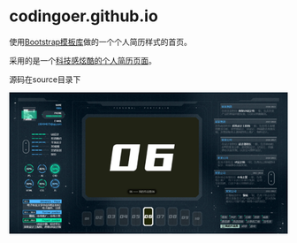 # codingoer.github.io

使用[Bootstrap模板库](http://www.bootstrapmb.com/)做的一个个人简历样式的首页。

采用的是一个[科技感炫酷的个人简历页面](http://www.bootstrapmb.com/item/11915)。

源码在source目录下

![示例图片](assets/images/example.png)

